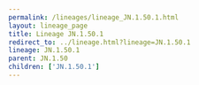 ```yaml
---
permalink: /lineages/lineage_JN.1.50.1.html
layout: lineage_page
title: Lineage JN.1.50.1
redirect_to: ../lineage.html?lineage=JN.1.50.1
lineage: JN.1.50.1
parent: JN.1.50
children: ['JN.1.50.1']
---
```

